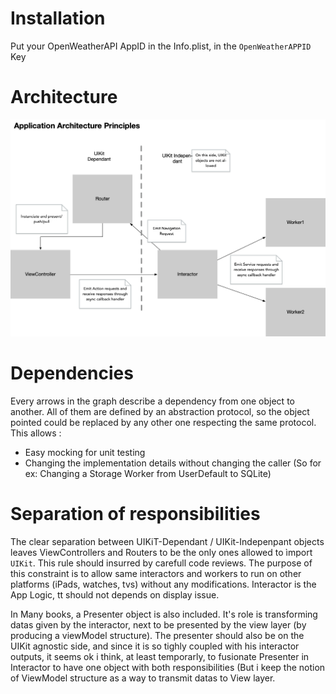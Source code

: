 # Installation

Put your OpenWeatherAPI AppID in the Info.plist, in the `OpenWeatherAPPID` Key


# Architecture

![Clean architecture approach](Doc/AppArchitecturePrinciples.png)

# Dependencies

Every arrows in the graph describe a dependency from one object to another.
All of them are defined by an abstraction protocol, so the object pointed could be replaced by any other one respecting the same protocol.  This allows :
- Easy mocking for unit testing
- Changing the implementation details without changing the caller (So for ex: Changing a Storage Worker from UserDefault to SQLite) 


# Separation of responsibilities

The clear separation between UIKiT-Dependant / UIKit-Indepenpant objects leaves ViewControllers and Routers to be the only ones allowed to ìmport `UIKit`. This rule should insurred by carefull code reviews. The purpose of this constraint is to allow same interactors and workers to run on other platforms (iPads, watches, tvs) without any modifications. 
Interactor is the App Logic, tt should not depends on display issue.

In Many books, a Presenter object is also included. It's role is transforming datas given by the interactor, next to be presented by the view layer (by producing a viewModel structure). The presenter should also be on the UIKit agnostic side, and since it is so tighly coupled with his interactor outputs, it seems ok i think, at least temporarly, to fusionate Presenter in Interactor to have one object with both responsibilities (But i keep the notion of ViewModel structure as a way to transmit datas to View layer.

